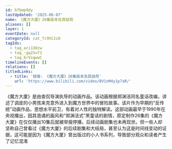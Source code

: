```yaml
---
id: b7bmp9dy
lastUpdated: '2025-06-07'
name: 《魔方大厦》26集版本及其结局
aliases: []
layer: 1
eventDate: null
categoryId: cat_fc9VC2z8
tagIds:
  - tag_aci1X8zw
  - tag_-gq2Svf1
  - tag_6rVsgwwC
timelineEvents: []
relations: []
titledLinks:
  - title: '链接: 《魔方大厦》26集版本及其结局'
    url: 'https://www.bilibili.com/video/BV1nM4y1p7aR/'
---
```

《魔方大厦》是由查侃导演执导的动画作品。该动画根据郑渊洁同名童话改编，讲述了调皮的小男孩来克意外进入到魔方世界中的冒险故事。该片作为早期的“反传统”动画作品，思想水平前卫，有着对人性的独特解读。这部动画最早于1990年在央视播出，因其诡谲的画风和“郑渊洁式”黑童话的剧情，原定制作26集的《魔方大厦》在仅仅播出10集后就被举报停播，后续动画剧集也未再现世。但一些人却坚称自己曾看过《魔方大厦》的后续剧集和大结局，甚至认为这是时间线变动的证据，这可能是因为《魔方大厦》曾出版过的小人书系列，导致部分观众和读者产生了记忆混淆
